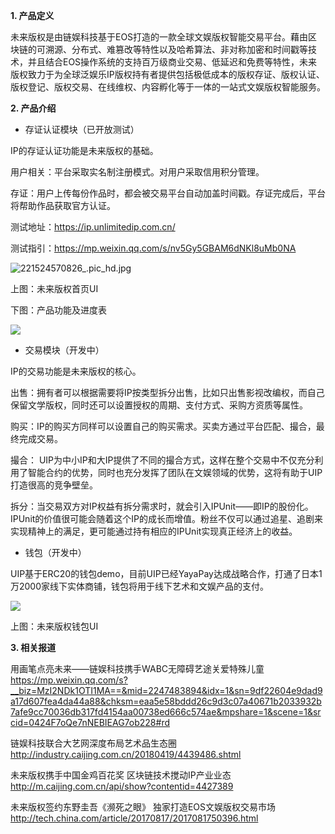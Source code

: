 **1.   产品定义**

未来版权是由链娱科技基于EOS打造的一款全球文娱版权智能交易平台。藉由区块链的可溯源、分布式、难篡改等特性以及哈希算法、非对称加密和时间戳等技术，并且结合EOS操作系统的支持百万级商业交易、低延迟和免费等特性，未来版权致力于为全球泛娱乐IP版权持有者提供包括极低成本的版权存证、版权认证、版权登记、版权交易、在线维权、内容孵化等于一体的一站式文娱版权智能服务。

**2.   产品介绍**

* 存证认证模块（已开放测试）

IP的存证认证功能是未来版权的基础。

用户相关：平台采取实名制注册模式。对用户采取信用积分管理。

存证：用户上传每份作品时，都会被交易平台自动加盖时间戳。存证完成后，平台将帮助作品获取官方认证。

测试地址：https://ip.unlimitedip.com.cn/

测试指引：https://mp.weixin.qq.com/s/nv5Gy5GBAM6dNKl8uMb0NA

![221524570826_.pic_hd.jpg](https://steemitimages.com/DQmfUxpGknfxJEvs5nx3gQR6mPv3UBNMMWMcFRhc7YzNryL/221524570826_.pic_hd.jpg)

上图：未来版权首页UI 

下图：产品功能及进度表

![](https://steemitimages.com/DQmQT6FgriYUuXRXXRahVKfwA1FtobkdSa3BAkxkfpD19AA/image.png)

* 交易模块（开发中）

IP的交易功能是未来版权的核心。

出售：拥有者可以根据需要将IP按类型拆分出售，比如只出售影视改编权，而自己保留文学版权，同时还可以设置授权的周期、支付方式、采购方资质等属性。

购买：IP的购买方同样可以设置自己的购买需求。买卖方通过平台匹配、撮合，最终完成交易。

撮合： UIP为中小IP和大IP提供了不同的撮合方式，这样在整个交易中不仅充分利用了智能合约的优势，同时也充分发挥了团队在文娱领域的优势，这将有助于UIP打造很高的竞争壁垒。 

拆分：当交易双方对IP权益有拆分需求时，就会引入IPUnit——即IP的股份化。IPUnit的价值很可能会随着这个IP的成长而增值。粉丝不仅可以通过追星、追剧来实现精神上的满足，更可能通过持有相应的IPUnit实现真正经济上的收益。

* 钱包（开发中）

UIP基于ERC20的钱包demo，目前UIP已经YayaPay达成战略合作，打通了日本1万2000家线下实体商铺，钱包将用于线下艺术和文娱产品的支付。

![](https://steemitimages.com/DQmc5sVWoTmeYVv7yZtqJUFV28QPRT6HvbD9mzhxAqDUWvS/image.png)

上图：未来版权钱包UI

**3.  相关报道**

用画笔点亮未来——链娱科技携手WABC无障碍艺途关爱特殊儿童 https://mp.weixin.qq.com/s?__biz=MzI2NDk1OTI1MA==&mid=2247483894&idx=1&sn=9df22604e9dad9a17d607fea4da44a88&chksm=eaa5e58bddd26c9d3c07a40671b2033932b7afe9cc70036db317fd4154aa00738ed666c574ae&mpshare=1&scene=1&srcid=0424F7oQe7nNEBIEAG7ob228#rd

链娱科技联合大艺网深度布局艺术品生态圈
http://industry.caijing.com.cn/20180419/4439486.shtml

未来版权携手中国金鸡百花奖   区块链技术搅动IP产业业态
http://m.caijing.com.cn/api/show?contentid=4427389

未来版权签约东野圭吾《濒死之眼》 独家打造EOS文娱版权交易市场
http://tech.china.com/article/20170817/2017081750396.html





